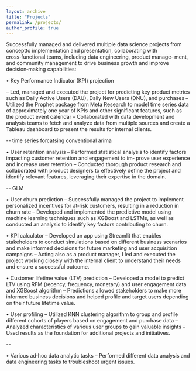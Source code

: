 ```yaml
---
layout: archive
title: "Projects"
permalink: /projects/
author_profile: true
---
```



Successfully managed and delivered multiple data science projects from conceptto implementation and
presentation, collaborating with cross‑functional teams, including data engineering, product manage‑
ment, and community management to drive business growth and improve decision‑making capabilities:

• Key Performance Indicator (KPI) projection

– Led, managed and executed the project for predicting key product metrics such as Daily Active Users
(DAU), Daily New Users (DNU), and purchases
– Utilized the Prophet package from Meta Research to model time series data of approximately one year
of KPIs and other significant features, such as the product event calendar
– Collaborated with data development and analysis teams to fetch and analyze data from multiple
sources and create a Tableau dashboard to present the results for internal clients.

-- time series forcatsing conventional arima

• User retention analysis
– Performed statistical analysis to identify factors impacting customer retention and engagement to im‑
prove user experience and increase user retention
– Conducted thorough product research and collaborated with product designers to effectively define the
project and identify relevant features, leveraging their expertise in the domain.

-- GLM

• User churn prediction
– Successfully managed the project to implement personalized incentives for at‑risk customers, resulting
in a reduction in churn rate
– Developed and implemented the predictive model using machine learning techniques such as XGBoost
and LSTMs, as well as conducted an analysis to identify key factors contributing to churn.



• KPI calculator
– Developed an app using Streamlit that enables stakeholders to conduct simulations based on different
business scenarios and make informed decisions for future marketing and user acquisition campaigns
– Acting also as a product manager, I led and executed the project working closely with the internal client
to understand their needs and ensure a successful outcome.


• Customer lifetime value (LTV) prediction
– Developed a model to predict LTV using RFM (recency, frequency, monetary) and user engagement data
and XGBoost algorithm
– Predictions allowed stakeholders to make more informed business decisions and helped profile and
target users depending on their future lifetime value.


• User profiling
– Utilized KNN clustering algorithm to group and profile different cohorts of players based on engagement
and purchase data
– Analyzed characteristics of various user groups to gain valuable insights
– Used results as the foundation for additional projects and initiatives.

-- 

• Various ad‑hoc data analytic tasks
– Performed different data analysis and data engineering tasks to troubleshoot urgent issues.